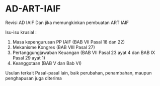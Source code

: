 # AD-ART-IAIF
Revisi AD IAIF
Dan jika memungkinkan pembuatan ART IAIF

Isu-isu krusial :
1. Masa kepengurusan PP IAIF (BAB VII Pasal 18 dan 22)
2. Mekanisme Kongres (BAB VIII Pasal 27)
3. Pertanggungjawaban Keuangan (BAB VII Pasal 23 ayat 4 dan BAB IX Pasal 29 ayat 1)
4. Keanggotaan (BAB V dan Bab VI)

Usulan terkait Pasal-pasal lain, baik perubahan, penambahan, maupun penghapusan juga diterima  
